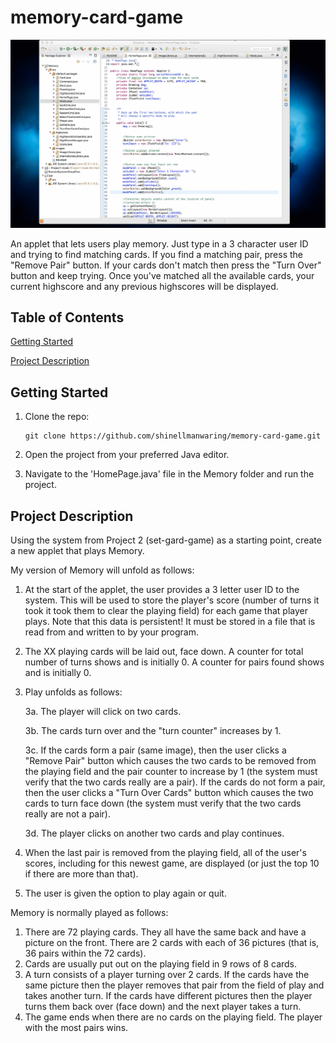 # memory-card-game

![](CSC-Project-3.gif)

An applet that lets users play memory. Just type in a 3 character user ID and trying to find matching cards. If you find a matching pair, press the "Remove Pair" button. If your cards don't match then press the "Turn Over" button and keep trying. Once you've matched all the available cards, your current highscore and any previous highscores will be displayed.


## Table of Contents  
[Getting Started](#getting-started)

[Project Description](#project-description)


## Getting Started

1.  Clone the repo:

        git clone https://github.com/shinellmanwaring/memory-card-game.git

2.  Open the project from your preferred Java editor.

3.  Navigate to the 'HomePage.java' file in the Memory folder and run the project.


## Project Description

Using the system from Project 2 (set-gard-game) as a starting point, create a new applet that plays Memory.

My version of Memory will unfold as follows:

1. At the start of the applet, the user provides a 3 letter user ID to the system. This will be used to store 
the player's score (number of turns it took it took them to clear the playing field) for each game that player plays. 
Note that this data is persistent! It must be stored in a file that is read from and written to by your program.
2. The XX playing cards will be laid out, face down. A counter for total number of turns shows	and is initially 0. 
A counter for pairs found shows and is initially 0.
3. Play unfolds as follows:

    3a. The player will click on two cards.
    
    3b. The cards turn over and the "turn counter" increases by 1.
    
    3c. If the cards form a pair (same image), then the user clicks a "Remove Pair" button which causes the two cards 
    to be removed from the playing field and the pair counter to increase by 1 (the system must verify that the two cards 
    really are a pair). If the cards do not form a pair, then the user clicks a "Turn Over Cards" button which causes the 
    two cards to turn face down (the system must verify that the two cards really are not a pair).
    
    3d. The player clicks on another two cards and play continues.
4. When the last pair is removed from the playing field, all of the user's scores, including for this newest game, are displayed (or just the top 10 if there are more than that).
5. The user is given the option to play again or quit.

Memory is normally played as follows:

1. There are 72 playing cards. They all have the same back and have a picture on the front. There are 2 cards 
with each of 36 pictures (that is, 36 pairs within the 72 cards).
2. Cards are usually put out on the playing field in 9 rows of 8 cards.
3. A turn consists of a player turning over 2 cards. If the cards have the same picture then the player removes 
that pair from the field of play and takes another turn. If the cards have different pictures then the player 
turns them back over (face down) and the next player takes a turn.
4. The game ends when there are no cards on the playing field. The player with the most pairs wins.

